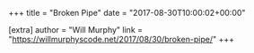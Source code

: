 +++
title = "Broken Pipe"
date = "2017-08-30T10:00:02+00:00"

[extra]
author = "Will Murphy"
link = "https://willmurphyscode.net/2017/08/30/broken-pipe/"
+++
